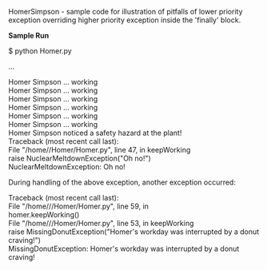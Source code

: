 HomerSimpson - sample code for illustration of pitfalls of lower priority exception overriding higher priority exception inside the 'finally' block.

<b> Sample Run</b>

$ python Homer.py  

...

Homer Simpson ... working  
Homer Simpson ... working  
Homer Simpson ... working  
Homer Simpson ... working  
Homer Simpson ... working  
Homer Simpson ... working  
Homer Simpson noticed a safety hazard at the plant!  
Traceback (most recent call last):  
  File "/home/<PATH>/Homer/Homer.py", line 47, in keepWorking  
    raise NuclearMeltdownException("Oh no!")  
NuclearMeltdownException: Oh no!  
  
During handling of the above exception, another exception occurred:  
  
Traceback (most recent call last):  
  File "/home/<PATH>//Homer/Homer.py", line 59, in <module>  
    homer.keepWorking()  
  File "/home/<PATH>//Homer/Homer.py", line 53, in keepWorking  
    raise MissingDonutException("Homer's workday was interrupted by a donut craving!")  
MissingDonutException: Homer's workday was interrupted by a donut craving!  
